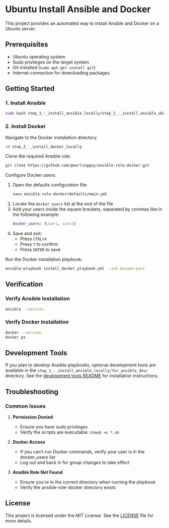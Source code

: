 # Ubuntu Install Ansible and Docker

This project provides an automated way to install Ansible and Docker on a Ubuntu server.

## Prerequisites

- Ubuntu operating system
- Sudo privileges on the target system
- Git installed (`sudo apt-get install git`)
- Internet connection for downloading packages

## Getting Started

### 1. Install Ansible

```bash
sudo bash step_1_-_install_ansible_locally/step_1_-_install_ansible_ubuntu.sh
```

### 2. Install Docker

Navigate to the Docker installation directory:
```bash
cd step_2_-_install_docker_locally
```

Clone the required Ansible role:
```bash
git clone https://github.com/geerlingguy/ansible-role-docker.git
```

Configure Docker users:
1. Open the defaults configuration file:
   ```bash
   nano ansible-role-docker/defaults/main.yml
   ```
2. Locate the `docker_users` list at the end of the file
3. Add your users inside the square brackets, separated by commas like in the following example:
   ```yaml
   docker_users: [user1, user2]
   ```
4. Save and exit:
   - Press `CTRL+X`
   - Press `Y` to confirm
   - Press `ENTER` to save

Run the Docker installation playbook:
```bash
ansible-playbook install_docker_playbook.yml --ask-become-pass
```

## Verification

### Verify Ansible Installation
```bash
ansible --version
```

### Verify Docker Installation
```bash
docker --version
docker ps
```

## Development Tools

If you plan to develop Ansible playbooks, optional development tools are available in the `step_1_-_install_ansible_locally/for_ansible_dev/` directory. See the [development tools README](step_1_-_install_ansible_locally/for_ansible_dev/README.md) for installation instructions.

## Troubleshooting

### Common Issues

1. **Permission Denied**
   - Ensure you have sudo privileges
   - Verify the scripts are executable: `chmod +x *.sh`

2. **Docker Access**
   - If you can't run Docker commands, verify your user is in the docker_users list
   - Log out and back in for group changes to take effect

3. **Ansible Role Not Found**
   - Ensure you're in the correct directory when running the playbook
   - Verify the ansible-role-docker directory exists

## License

This project is licensed under the MIT License. See the [LICENSE](LICENSE) file for more details.